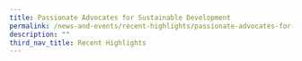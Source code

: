 ```yaml
---
title: Passionate Advocates for Sustainable Development
permalink: /news-and-events/recent-highlights/passionate-advocates-for-sustainable-development/
description: ""
third_nav_title: Recent Highlights
---
```

